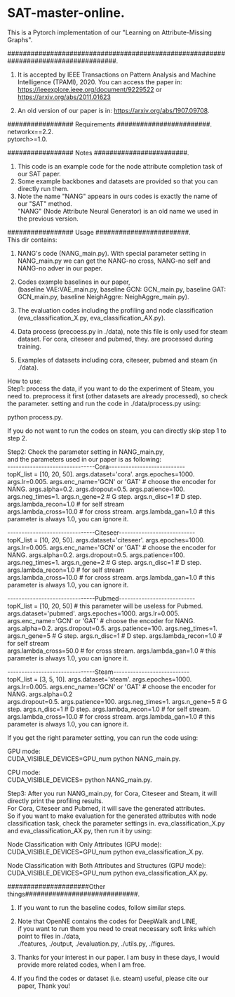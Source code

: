 # SAT-master-online. 
This is a Pytorch implementation of our "Learning on Attribute-Missing Graphs".  
 
 ####################################################################################. 
1. It is accepted by IEEE Transactions on Pattern Analysis and Machine Intelligence (TPAMI), 2020. 
You can access the paper in: https://ieeexplore.ieee.org/document/9229522 or https://arxiv.org/abs/2011.01623     

2. An old version of our paper is in: https://arxiv.org/abs/1907.09708. 

################# Requirements ########################.   
networkx==2.2.   
pytorch>=1.0.   

################# Notes ########################. 
1. This code is an example code for the node attribute completion task of our SAT paper.  
2. Some example backbones and datasets are provided so that you can directly run them.  
3. Note the name "NANG" appears in ours codes is exactly the name of our "SAT" method.  
"NANG" (Node Attribute Neural Generator) is an old name we used in the previous version.  

################# Usage ########################.   
This dir contains:  
1. NANG's code (NANG_main.py). 
With special parameter setting in NANG_main.py we can get the NANG-no cross, NANG-no self and NANG-no adver in our paper. 

2. Codes example baselines in our paper,  
(baseline VAE:VAE_main.py, baseline GCN: GCN_main.py, baseline GAT: GCN_main.py, baseline NeighAggre: NeighAggre_main.py). 

3. The evaluation codes including the profiling and node classification (eva_classification_X.py, eva_classification_AX.py). 

4. Data process (precoess.py in ./data), note this file is only used for steam dataset. For cora, citeseer and pubmed, they. 
are processed during training.  

5. Examples of datasets including cora, citeseer, pubmed and steam (in ./data). 

How to use:  
Step1: process the data, if you want to do the experiment of Steam, you need to. 
preprocess it first (other datasets are already processed), so check the parameter. 
setting and run the code in ./data/process.py using:  

python process.py. 

If you do not want to run the codes on steam, you can directly skip step 1 to step 2.  

Step2: Check the parameter setting in NANG_main.py,   
and the parameters used in our paper is as following:  
-------------------------------Cora---------------------------  
topK_list = [10, 20, 50]. 
args.dataset='cora'. 
args.epoches=1000. 
args.lr=0.005. 
args.enc_name='GCN' or 'GAT' # choose the encoder for NANG. 
args.alpha=0.2. 
args.dropout=0.5. 
args.patience=100. 
args.neg_times=1. 
args.n_gene=2  # G step. 
args.n_disc=1  # D step. 
args.lambda_recon=1.0  # for self stream  
args.lambda_cross=10.0 # for cross stream. 
args.lambda_gan=1.0   # this parameter is always 1.0, you can ignore it. 

-------------------------------Citeseer---------------------------  
topK_list = [10, 20, 50]. 
args.dataset='citeseer'. 
args.epoches=1000. 
args.lr=0.005. 
args.enc_name='GCN' or 'GAT' # choose the encoder for NANG. 
args.alpha=0.2. 
args.dropout=0.5. 
args.patience=100. 
args.neg_times=1. 
args.n_gene=2  # G step. 
args.n_disc=1  # D step. 
args.lambda_recon=1.0  # for self stream    
args.lambda_cross=10.0 # for cross stream. 
args.lambda_gan=1.0   # this parameter is always 1.0, you can ignore it. 

-------------------------------Pubmed---------------------------  
topK_list = [10, 20, 50] # this parameter will be useless for Pubmed. 
args.dataset='pubmed'. 
args.epoches=1000. 
args.lr=0.005. 
args.enc_name='GCN' or 'GAT' # choose the encoder for NANG. 
args.alpha=0.2. 
args.dropout=0.5. 
args.patience=100. 
args.neg_times=1. 
args.n_gene=5  # G step. 
args.n_disc=1  # D step. 
args.lambda_recon=1.0  # for self stream  
args.lambda_cross=50.0 # for cross stream. 
args.lambda_gan=1.0   # this parameter is always 1.0, you can ignore it. 

-------------------------------Steam---------------------------  
topK_list = [3, 5, 10]. 
args.dataset='steam'. 
args.epoches=1000. 
args.lr=0.005. 
args.enc_name='GCN' or 'GAT' # choose the encoder for NANG. 
args.alpha=0.2  
args.dropout=0.5. 
args.patience=100. 
args.neg_times=1. 
args.n_gene=5  # G step. 
args.n_disc=1  # D step. 
args.lambda_recon=1.0  # for self stream. 
args.lambda_cross=10.0 # for cross stream. 
args.lambda_gan=1.0   # this parameter is always 1.0, you can ignore it. 

If you get the right parameter setting, you can run the code using:  

GPU mode:  
CUDA_VISIBLE_DEVICES=GPU_num python NANG_main.py.  

CPU mode:  
CUDA_VISIBLE_DEVICES=<space> python NANG_main.py. 

Step3: After you run NANG_main.py, for Cora, Citeseer and Steam, it will directly print the profiling results.  
For Cora, Citeseer and Pubmed, it will save the generated attributes.  
So if you want to make evaluation for the generated attributes with node classification task, check the parameter settings in. 
eva_classification_X.py and eva_classification_AX.py, then run it by using:  

Node Classification with Only Attributes (GPU mode):  
CUDA_VISIBLE_DEVICES=GPU_num python eva_classification_X.py. 

Node Classification with Both Attributes and Structures (GPU mode):  
CUDA_VISIBLE_DEVICES=GPU_num python eva_classification_AX.py. 

#####################Other things#############################. 
1. If you want to run the baseline codes, follow similar steps.  

2. Note that OpenNE contains the codes for DeepWalk and LINE,   
if you want to run them you need to creat necessary soft links which point to files in ./data,   
./features, ./output, ./evaluation.py, ./utils.py, ./figures. 

3. Thanks for your interest in our paper. I am busy in these days, I would provide more related codes, when I am free.    

4. If you find the codes or dataset (i.e. steam) useful, please cite our paper, Thank you!  

